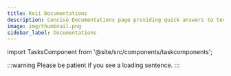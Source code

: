 ```yaml
---
title: Koii Documentations
description: Concise Documentations page providing quick answers to tech words related to Koii network
image: img/thumbnail.png
sidebar_label: Documentations
---
```


import TasksComponent from '@site/src/components/taskcomponents';

<TasksComponent />

:::warning
Please be patient if you see a loading sentence.
:::
